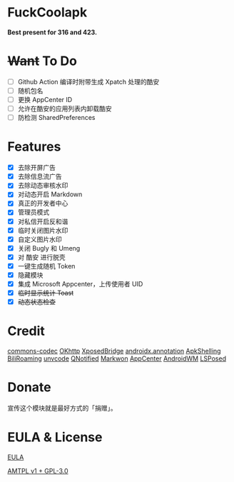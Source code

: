 # FuckCoolapk

**Best present for 316 and 423.**

# ~~Want~~ To Do

- [ ] Github Action 编译时附带生成 Xpatch 处理的酷安
- [ ] 随机包名
- [ ] 更换 AppCenter ID
- [ ] 允许在酷安的应用列表内卸载酷安
- [ ] 防检测 SharedPreferences

# Features

- [x] 去除开屏广告
- [x] 去除信息流广告
- [x] 去除动态审核水印
- [x] 对动态开启 Markdown
- [x] 真正的开发者中心
- [x] 管理员模式
- [x] 对私信开启反和谐
- [x] 临时关闭图片水印
- [x] 自定义图片水印
- [x] 关闭 Bugly 和 Umeng
- [x] 对 酷安 进行脱壳
- [x] 一键生成随机 Token
- [x] 隐藏模块
- [x] 集成 Microsoft Appcenter，上传使用者 UID
- [x] ~~临时显示统计 Toast~~
- [x] ~~动态状态检查~~

# Credit

[commons-codec](https://commons.apache.org/proper/commons-codec)
[OKhttp](https://square.github.io/okhttp)
[XposedBridge](https://github.com/rovo89/XposedBridge)
[androidx.annotation](https://android.googlesource.com/platform/frameworks/support/+/androidx-master-dev/annotation/annotation/)
[ApkShelling](https://github.com/OakChen/ApkShelling)
[BiliRoaming](https://github.com/yujincheng08/BiliRoaming/blob/master/LICENSE)
[unvcode](https://github.com/RimoChan/unvcode)
[QNotified](https://github.com/ferredoxin/QNotified/blob/master/LICENSE)
[Markwon](https://github.com/noties/Markwon)
[AppCenter](https://github.com/microsoft/appcenter-sdk-android)
[AndroidWM](https://github.com/huangyz0918/AndroidWM)
[LSPosed](https://github.com/LSPosed/LSPosed)

# Donate

宣传这个模块就是最好方式的「捐赠」。

# EULA & License

[EULA](EULA.md)

[AMTPL v1 + GPL-3.0](LICENSE)

